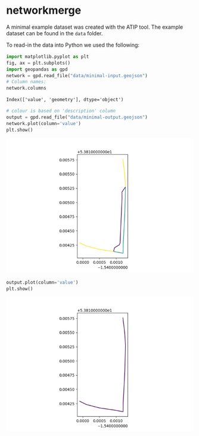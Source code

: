 
# networkmerge

A minimal example dataset was created with the ATIP tool. The example
dataset can be found in the `data` folder.

To read-in the data into Python we used the following:

``` python
import matplotlib.pyplot as plt
fig, ax = plt.subplots()
import geopandas as gpd
network = gpd.read_file("data/minimal-input.geojson")
# Column names:
network.columns
```

    Index(['value', 'geometry'], dtype='object')

``` python
# colour is based on 'description' column
output = gpd.read_file("data/minimal-output.geojson")
network.plot(column='value')
plt.show()
```

![](README_files/figure-commonmark/unnamed-chunk-1-1.png)

``` python
output.plot(column='value')
plt.show()
```

![](README_files/figure-commonmark/unnamed-chunk-1-2.png)
